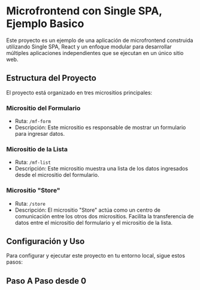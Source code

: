 # Microfrontend con Single SPA, Ejemplo Basico

Este proyecto es un ejemplo de una aplicación de microfrontend construida utilizando Single SPA, React y un enfoque modular para desarrollar múltiples aplicaciones independientes que se ejecutan en un único sitio web.

## Estructura del Proyecto

El proyecto está organizado en tres micrositios principales:

### Micrositio del Formulario

- Ruta: `/mf-form`
- Descripción: Este micrositio es responsable de mostrar un formulario para ingresar datos.

### Micrositio de la Lista

- Ruta: `/mf-list`
- Descripción: Este micrositio muestra una lista de los datos ingresados desde el micrositio del formulario.

### Micrositio "Store"

- Ruta: `/store`
- Descripción: El micrositio "Store" actúa como un centro de comunicación entre los otros dos micrositios. Facilita la transferencia de datos entre el micrositio del formulario y el micrositio de la lista.

## Configuración y Uso

Para configurar y ejecutar este proyecto en tu entorno local, sigue estos pasos:

## Paso A Paso desde 0

